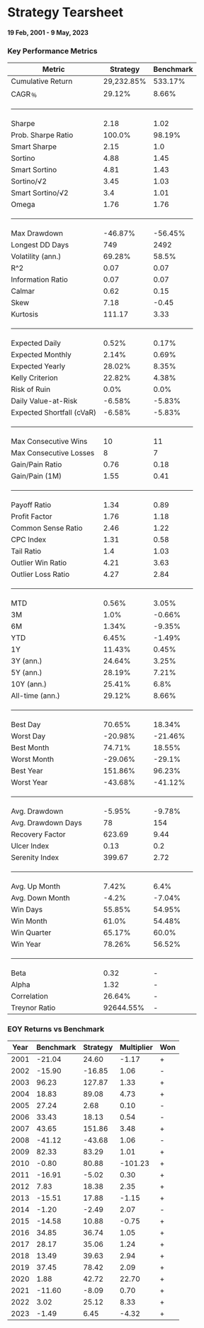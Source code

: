 <h1>Strategy Tearsheet <dt></dt></h1>
<h4>19 Feb, 2001 - 9 May, 2023</h4>
<div id="right"> <h3>Key Performance Metrics</h3> <table><thead><tr><th>Metric</th><th>Strategy</th><th>Benchmark</th></tr></thead><tbody><tr><td>Cumulative Return</td><td>29,232.85%</td><td>533.17%</td></tr><tr><td>CAGR﹪</td><td>29.12%</td><td>8.66%</td></tr><tr><td colspan="3"><hr></td></tr><tr><td>Sharpe</td><td>2.18</td><td>1.02</td></tr><tr><td>Prob. Sharpe Ratio</td><td>100.0%</td><td>98.19%</td></tr><tr><td>Smart Sharpe</td><td>2.15</td><td>1.0</td></tr><tr><td>Sortino</td><td>4.88</td><td>1.45</td></tr><tr><td>Smart Sortino</td><td>4.81</td><td>1.43</td></tr><tr><td>Sortino/√2</td><td>3.45</td><td>1.03</td></tr><tr><td>Smart Sortino/√2</td><td>3.4</td><td>1.01</td></tr><tr><td>Omega</td><td>1.76</td><td>1.76</td></tr><tr><td colspan="3"><hr></td></tr><tr><td>Max Drawdown</td><td>-46.87%</td><td>-56.45%</td></tr><tr><td>Longest DD Days</td><td>749</td><td>2492</td></tr><tr><td>Volatility (ann.)</td><td>69.28%</td><td>58.5%</td></tr><tr><td>R^2</td><td>0.07</td><td>0.07</td></tr><tr><td>Information Ratio</td><td>0.07</td><td>0.07</td></tr><tr><td>Calmar</td><td>0.62</td><td>0.15</td></tr><tr><td>Skew</td><td>7.18</td><td>-0.45</td></tr><tr><td>Kurtosis</td><td>111.17</td><td>3.33</td></tr><tr><td colspan="3"><hr></td></tr><tr><td>Expected Daily</td><td>0.52%</td><td>0.17%</td></tr><tr><td>Expected Monthly</td><td>2.14%</td><td>0.69%</td></tr><tr><td>Expected Yearly</td><td>28.02%</td><td>8.35%</td></tr><tr><td>Kelly Criterion</td><td>22.82%</td><td>4.38%</td></tr><tr><td>Risk of Ruin</td><td>0.0%</td><td>0.0%</td></tr><tr><td>Daily Value-at-Risk</td><td>-6.58%</td><td>-5.83%</td></tr><tr><td>Expected Shortfall (cVaR)</td><td>-6.58%</td><td>-5.83%</td></tr><tr><td colspan="3"><hr></td></tr><tr><td>Max Consecutive Wins</td><td>10</td><td>11</td></tr><tr><td>Max Consecutive Losses</td><td>8</td><td>7</td></tr><tr><td>Gain/Pain Ratio</td><td>0.76</td><td>0.18</td></tr><tr><td>Gain/Pain (1M)</td><td>1.55</td><td>0.41</td></tr><tr><td colspan="3"><hr></td></tr><tr><td>Payoff Ratio</td><td>1.34</td><td>0.89</td></tr><tr><td>Profit Factor</td><td>1.76</td><td>1.18</td></tr><tr><td>Common Sense Ratio</td><td>2.46</td><td>1.22</td></tr><tr><td>CPC Index</td><td>1.31</td><td>0.58</td></tr><tr><td>Tail Ratio</td><td>1.4</td><td>1.03</td></tr><tr><td>Outlier Win Ratio</td><td>4.21</td><td>3.63</td></tr><tr><td>Outlier Loss Ratio</td><td>4.27</td><td>2.84</td></tr><tr><td colspan="3"><hr></td></tr><tr><td>MTD</td><td>0.56%</td><td>3.05%</td></tr><tr><td>3M</td><td>1.0%</td><td>-0.66%</td></tr><tr><td>6M</td><td>1.34%</td><td>-9.35%</td></tr><tr><td>YTD</td><td>6.45%</td><td>-1.49%</td></tr><tr><td>1Y</td><td>11.43%</td><td>0.45%</td></tr><tr><td>3Y (ann.)</td><td>24.64%</td><td>3.25%</td></tr><tr><td>5Y (ann.)</td><td>28.19%</td><td>7.21%</td></tr><tr><td>10Y (ann.)</td><td>25.41%</td><td>6.8%</td></tr><tr><td>All-time (ann.)</td><td>29.12%</td><td>8.66%</td></tr><tr><td colspan="3"><hr></td></tr><tr><td>Best Day</td><td>70.65%</td><td>18.34%</td></tr><tr><td>Worst Day</td><td>-20.98%</td><td>-21.46%</td></tr><tr><td>Best Month</td><td>74.71%</td><td>18.55%</td></tr><tr><td>Worst Month</td><td>-29.06%</td><td>-29.1%</td></tr><tr><td>Best Year</td><td>151.86%</td><td>96.23%</td></tr><tr><td>Worst Year</td><td>-43.68%</td><td>-41.12%</td></tr><tr><td colspan="3"><hr></td></tr><tr><td>Avg. Drawdown</td><td>-5.95%</td><td>-9.78%</td></tr><tr><td>Avg. Drawdown Days</td><td>78</td><td>154</td></tr><tr><td>Recovery Factor</td><td>623.69</td><td>9.44</td></tr><tr><td>Ulcer Index</td><td>0.13</td><td>0.2</td></tr><tr><td>Serenity Index</td><td>399.67</td><td>2.72</td></tr><tr><td colspan="3"><hr></td></tr><tr><td>Avg. Up Month</td><td>7.42%</td><td>6.4%</td></tr><tr><td>Avg. Down Month</td><td>-4.2%</td><td>-7.04%</td></tr><tr><td>Win Days</td><td>55.85%</td><td>54.95%</td></tr><tr><td>Win Month</td><td>61.0%</td><td>54.48%</td></tr><tr><td>Win Quarter</td><td>65.17%</td><td>60.0%</td></tr><tr><td>Win Year</td><td>78.26%</td><td>56.52%</td></tr><tr><td colspan="3"><hr></td></tr><tr><td>Beta</td><td>0.32</td><td>-</td></tr><tr><td>Alpha</td><td>1.32</td><td>-</td></tr><tr><td>Correlation</td><td>26.64%</td><td>-</td></tr><tr><td>Treynor Ratio</td><td>92644.55%</td><td>-</td></tr></tbody></table> <div id="eoy"><h3>EOY Returns vs Benchmark</h3> <table><thead><tr><th>Year</th><th>Benchmark</th><th>Strategy</th><th>Multiplier</th><th>Won</th></tr></thead><tbody><tr><td>2001</td><td>-21.04</td><td>24.60</td><td>-1.17</td><td>+</td></tr><tr><td>2002</td><td>-15.90</td><td>-16.85</td><td>1.06</td><td>-</td></tr><tr><td>2003</td><td>96.23</td><td>127.87</td><td>1.33</td><td>+</td></tr><tr><td>2004</td><td>18.83</td><td>89.08</td><td>4.73</td><td>+</td></tr><tr><td>2005</td><td>27.24</td><td>2.68</td><td>0.10</td><td>-</td></tr><tr><td>2006</td><td>33.43</td><td>18.13</td><td>0.54</td><td>-</td></tr><tr><td>2007</td><td>43.65</td><td>151.86</td><td>3.48</td><td>+</td></tr><tr><td>2008</td><td>-41.12</td><td>-43.68</td><td>1.06</td><td>-</td></tr><tr><td>2009</td><td>82.33</td><td>83.29</td><td>1.01</td><td>+</td></tr><tr><td>2010</td><td>-0.80</td><td>80.88</td><td>-101.23</td><td>+</td></tr><tr><td>2011</td><td>-16.91</td><td>-5.02</td><td>0.30</td><td>+</td></tr><tr><td>2012</td><td>7.83</td><td>18.38</td><td>2.35</td><td>+</td></tr><tr><td>2013</td><td>-15.51</td><td>17.88</td><td>-1.15</td><td>+</td></tr><tr><td>2014</td><td>-1.20</td><td>-2.49</td><td>2.07</td><td>-</td></tr><tr><td>2015</td><td>-14.58</td><td>10.88</td><td>-0.75</td><td>+</td></tr><tr><td>2016</td><td>34.85</td><td>36.74</td><td>1.05</td><td>+</td></tr><tr><td>2017</td><td>28.17</td><td>35.06</td><td>1.24</td><td>+</td></tr><tr><td>2018</td><td>13.49</td><td>39.63</td><td>2.94</td><td>+</td></tr><tr><td>2019</td><td>37.45</td><td>78.42</td><td>2.09</td><td>+</td></tr><tr><td>2020</td><td>1.88</td><td>42.72</td><td>22.70</td><td>+</td></tr><tr><td>2021</td><td>-11.60</td><td>-8.09</td><td>0.70</td><td>+</td></tr><tr><td>2022</td><td>3.02</td><td>25.12</td><td>8.33</td><td>+</td></tr><tr><td>2023</td><td>-1.49</td><td>6.45</td><td>-4.32</td><td>+</td></tr></tbody></table></div>  </div>
